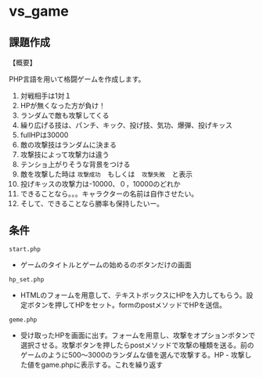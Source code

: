 # vs_game

## 課題作成　　

【概要】　　

PHP言語を用いて格闘ゲームを作成します。　　

1. 対戦相手は1対１
1. HPが無くなった方が負け！
1. ランダムで敵も攻撃してくる
1. 繰り広げる技は、パンチ、キック、投げ技、気功、爆弾、投げキッス
1. fullHPは30000
1. 敵の攻撃技はランダムに決まる
1. 攻撃技によって攻撃力は違う
1. テンショ上がりそうな背景をつける
1. 敵を攻撃した時は `攻撃成功`　もしくは　`攻撃失敗`　と表示
1. 投げキッスの攻撃力は-10000、０，10000のどれか
1. できることなら。。。キャラクターの名前は自作させたい。
1. そして、できることなら勝率も保持したいー。

## 条件

`start.php`  

- ゲームのタイトルとゲームの始めるのボタンだけの画面

`hp_set.php`  

- HTMLのフォームを用意して、テキストボックスにHPを入力してもらう。設定ボタンを押してHPをセット。formのpostメソッドでHPを送信。

`geme.php`  

- 受け取ったHPを画面に出す。フォームを用意し、攻撃をオプションボタンで選択させる。攻撃ボタンを押したらpostメソッドで攻撃の種類を送る。前のゲームのように500〜3000のランダムな値を選んで攻撃する。HP - 攻撃した値をgame.phpに表示する。これを繰り返す


